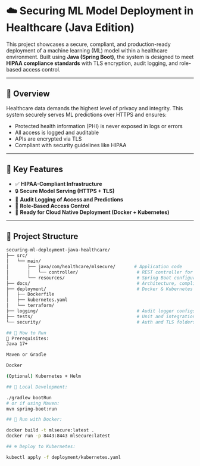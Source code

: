 # ☁️ Securing ML Model Deployment in Healthcare (Java Edition)

This project showcases a secure, compliant, and production-ready deployment of a machine learning (ML) model within a healthcare environment. Built using **Java (Spring Boot)**, the system is designed to meet **HIPAA compliance standards** with TLS encryption, audit logging, and role-based access control.

---

## 🧠 Overview

Healthcare data demands the highest level of privacy and integrity. This system securely serves ML predictions over HTTPS and ensures:

- Protected health information (PHI) is never exposed in logs or errors
- All access is logged and auditable
- APIs are encrypted via TLS
- Compliant with security guidelines like HIPAA

---

## 🔐 Key Features

- ✅ **HIPAA-Compliant Infrastructure**  
- 🔒 **Secure Model Serving (HTTPS + TLS)**  
- 🧾 **Audit Logging of Access and Predictions**  
- 👥 **Role-Based Access Control**  
- 🔁 **Ready for Cloud Native Deployment (Docker + Kubernetes)**

---

## 📁 Project Structure

```bash
securing-ml-deployment-java-healthcare/
├── src/
│   └── main/
│       ├── java/com/healthcare/mlsecure/       # Application code
│       │   └── controller/                      # REST controller for predictions
│       └── resources/                           # Spring Boot configuration (YAML, TLS)
├── docs/                                        # Architecture, compliance, audit strategy
├── deployment/                                  # Docker & Kubernetes setup
│   ├── Dockerfile
│   ├── kubernetes.yaml
│   └── terraform/
├── logging/                                     # Audit logger configs
├── tests/                                       # Unit and integration test placeholders
└── security/                                    # Auth and TLS folders (placeholder)

## 🚀 How to Run
🔧 Prerequisites:
Java 17+

Maven or Gradle

Docker

(Optional) Kubernetes + Helm

## 🧪 Local Development:

./gradlew bootRun
# or if using Maven:
mvn spring-boot:run

## 🐳 Run with Docker:

docker build -t mlsecure:latest .
docker run -p 8443:8443 mlsecure:latest

## ☸️ Deploy to Kubernetes:

kubectl apply -f deployment/kubernetes.yaml


